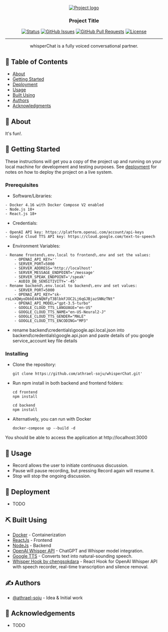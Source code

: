 <p align="center">
  <a href="" rel="noopener">
 <img src="https://github.com/athrael-soju/whisperChat/blob/main/Landing-s.png" alt="Project logo"></a>
</p>

<h3 align="center">Project Title</h3>

<div align="center">

[![Status](https://img.shields.io/badge/status-active-success.svg)]()
[![GitHub Issues](https://img.shields.io/github/issues/athrael-soju/whisperChat)](https://github.com/athrael-soju/whisperChat/issues)
[![GitHub Pull Requests](https://img.shields.io/github/issues-pr/athrael-soju/whisperChat)](https://img.shields.io/github/issues-pr/athrael-soju/whisperChat)
[![License](https://img.shields.io/badge/license-MIT-blue.svg)](/LICENSE)

</div>

---

<p align="center"> whisperChat is a fully voiced conversational partner.
    <br> 
</p>

## 📝 Table of Contents

- [About](#about)
- [Getting Started](#getting_started)
- [Deployment](#deployment)
- [Usage](#usage)
- [Built Using](#built_using)
- [Authors](#authors)
- [Acknowledgments](#acknowledgement)

## 🧐 About <a name = "about"></a>

It's fun!.

## 🏁 Getting Started <a name = "getting_started"></a>

These instructions will get you a copy of the project up and running on your local machine for development and testing purposes. See [deployment](#deployment) for notes on how to deploy the project on a live system.

### Prerequisites

- Software/Libraries:

```
- Docker 4.16 with Docker Compose V2 enabled
- Node.js 18+
- React.js 18+
```

- Credentials:

```
- OpenAI API key: https://platform.openai.com/account/api-keys
- Google Cloud TTS API key: https://cloud.google.com/text-to-speech
```

- Environment Variables:

```
- Rename frontend\.env.local to frontend\.env and set the values:
    - OPENAI_API_KEY=''
    - SERVER_PORT=5000
    - SERVER_ADDRESS='http://localhost'
    - SERVER_MESSAGE_ENDPOINT='/message'
    - SERVER_SPEAK_ENDPOINT='/speak'
    - AUDIO_DB_SENSITIVITY='-45'
- Rename backend\.env.local to backend\.env and set values:
    - SERVER_PORT=5000
    - OPENAI_API_KEY="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"
    - OPENAI_API_MODEL="gpt-3.5-turbo"
    - GOOGLE_CLOUD_TTS_LANGUAGE="en-US"
    - GOOGLE_CLOUD_TTS_NAME="en-US-Neural2-J"
    - GOOGLE_CLOUD_TTS_GENDER="MALE"
    - GOOGLE_CLOUD_TTS_ENCODING="MP3"
```

- rename backend\credentials\google.api.local.json into backend\credentials\google.api.json and paste details of you google service_account key file details

### Installing

- Clone the repository:
  ```
  git clone https://github.com/athrael-soju/whisperChat.git'
  ```
- Run npm install in both backend and frontend folders:

  ```
  cd frontend
  npm install

  cd backend
  npm install
  ```

- Alternatively, you can run with Docker
  ```
  docker-compose up --build -d
  ```

You should be able to access the application at http://localhost:3000

## 🎈 Usage <a name="usage"></a>

- Record allows the user to initiate continuous discussion.
- Pause will pause recording, but pressing Record again will resume it.
- Stop will stop the ongoing discussion.

## 🚀 Deployment <a name = "deployment"></a>

- TODO

## ⛏️ Built Using <a name = "built_using"></a>

- [Docker](https://www.docker.com/) - Containerization
- [ReactJs](https://react.dev/) - Frontend
- [NodeJs](https://nodejs.org/en/) - Backend
- [OpenAI Whisper API](https://openai.com/blog/introducing-chatgpt-and-whisper-apis) - ChatGPT and Whisper model integration.
- [Google TTS](https://cloud.google.com/text-to-speech/) - Converts text into natural-sounding speech.
- [Whisper Hook by chengsokdara](https://github.com/chengsokdara/use-whisper) - React Hook for OpenAI Whisper API with speech recorder, real-time transcription and silence removal.

## ✍️ Authors <a name = "authors"></a>

- [@athrael-soju](https://github.com/athrael-soju) - Idea & Initial work

## 🎉 Acknowledgements <a name = "acknowledgement"></a>

- TODO
